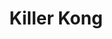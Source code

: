 ---
layout: video
series: Angry Video Game Nerd - Bad Game Cover Art
episode: 21
title: "Killer Kong"
permalink: /avgn/bad-game-cover-art-21
video_id: Mkeqg-H4NzI
release_date: 2015-12-21
mike_notes:
toggle: off
special: bad-covers
special_id: "Bad Game Cover Art Videos"
platforms:
  - ZX Spectrum
---